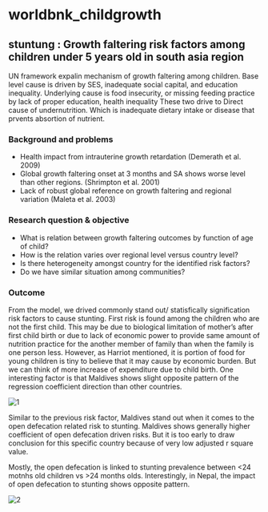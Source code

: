 # worldbnk_childgrowth

## **stuntung** : Growth faltering risk factors among children under 5 years old in south asia region

UN framework expalin mechanism of growth faltering among children. 
Base level cause is driven by SES, inadequate social capital, and education inequality. 
Underlying cause is food insecurity, or missing feeding practice by lack of proper education, health inequality 
These two drive to Direct cause of undernutrition. Which is inadequate dietary intake or disease that prvents absortion of nutrient. 


### Background and problems 
- Health impact from intrauterine growth retardation (Demerath et al. 2009)
- Global growth faltering onset at 3 months and SA shows worse level than other regions. (Shrimpton et al. 2001)
- Lack of robust global reference on growth faltering and regional variation (Maleta et al. 2003)

### Research question & objective 
- What is relation between growth faltering outcomes by function of age of child?
- How is the relation varies over regional level versus country level?
- Is there heterogeneity amongst country for the identified risk factors? 
- Do we have similar situation among communities? 

### Outcome

From the model, we drived commonly stand out/ statisfically signification risk factors to cause stunting. 
First risk is found among the children who are not the first child. 
This may be due to biological limitation of mother’s after first child birth or due to lack of economic power to provide same amount of nutrition practice for the another member of family than when the family is one person less. However, as Harriot mentioned, it is portion of food for young children is tiny to believe that it may cause by economic burden. But we can think of more increase of expenditure due to child birth. 
One interesting factor is that Maldives shows slight opposite pattern of the regression coefficient direction than other countries. 

![1](https://user-images.githubusercontent.com/21180571/92546559-d7059800-f28d-11ea-88f7-75498e1b5ba8.png)


Similar to the previous risk factor, Maldives stand out when it comes to the open defecation related risk to stunting. 
Maldives shows generally higher coefficient of open defecation driven risks. But it is too early to draw conclusion for this specific country because of very low adjusted r square value. 

Mostly, the open defecation is linked to stunting prevalence between <24 motnhs old children vs >24 months olds.
Interestingly, in Nepal, the impact of open defecation to stunting shows opposite pattern. 


![2](https://user-images.githubusercontent.com/21180571/92546651-04eadc80-f28e-11ea-80ad-4dbb5c9a7ed7.png)
